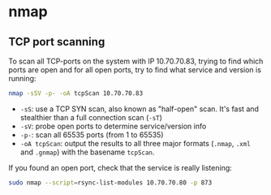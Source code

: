 # nmap

## TCP port scanning

To scan all TCP-ports on the system with IP 10.70.70.83, trying to find which ports are open and for all open ports, try to find what service and version is running:

```sh
nmap -sSV -p- -oA tcpScan 10.70.70.83
```

* `-sS`: use a TCP SYN scan, also known as "half-open" scan.  It's fast and stealthier than a full connection scan (`-sT`)
* `-sV`: probe open ports to determine service/version info
* `-p-`: scan all 65535 ports (from 1 to 65535)
* `-oA tcpScan`: output the results to all three major formats (`.nmap`, `.xml` and `.gnmap`) with the basename `tcpScan`.

If you found an open port, check that the service is really listening:

```sh
sudo nmap --script=rsync-list-modules 10.70.70.80 -p 873
```
